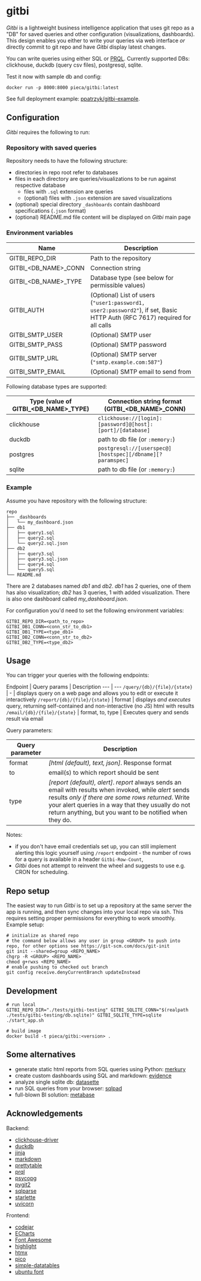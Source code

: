 # gitbi

_Gitbi_ is a lightweight business intelligence application that uses git repo as a "DB" for saved queries and other configuration (visualizations, dashboards). This design enables you either to write your queries via web interface _or_ directly commit to git repo and have _Gitbi_ display latest changes.

You can write queries using either SQL or [PRQL](https://github.com/PRQL/prql). Currently supported DBs: clickhouse, duckdb (query csv files), postgresql, sqlite.

Test it now with sample db and config:

```
docker run -p 8000:8000 pieca/gitbi:latest
```

See full deployment example: [ppatrzyk/gitbi-example](https://github.com/ppatrzyk/gitbi-example).

## Configuration

_Gitbi_ requires the following to run:

### Repository with saved queries

Repository needs to have the following structure:
- directories in repo root refer to databases
- files in each directory are queries/visualizations to be run against respective database
    - files with `.sql` extension are queries
    - (optional) files with `.json` extension are saved visualizations
- (optional) special directory `_dashboards` contain dashboard specifications (`.json` format)
- (optional) README.md file content will be displayed on _Gitbi_ main page

### Environment variables

Name | Description
--- | ---
GITBI\_REPO\_DIR | Path to the repository
GITBI\_<DB\_NAME>\_CONN | Connection string
GITBI\_<DB\_NAME>\_TYPE | Database type (see below for permissible values)
GITBI\_AUTH | (Optional) List of users (`"user1:password1, user2:password2"`), if set, Basic HTTP Auth (RFC 7617) required for all calls
GITBI\_SMTP\_USER | (Optional) SMTP user
GITBI\_SMTP\_PASS | (Optional) SMTP password
GITBI\_SMTP\_URL | (Optional) SMTP server (`"smtp.example.com:587"`)
GITBI\_SMTP\_EMAIL | (Optional) SMTP email to send from

Following database types are supported:

Type (value of GITBI\_<DB\_NAME>\_TYPE) | Connection string format (GITBI\_<DB\_NAME>\_CONN)
--- | ---
clickhouse | `clickhouse://[login]:[password]@[host]:[port]/[database]`
duckdb | path to db file (or `:memory:`)
postgres | `postgresql://[userspec@][hostspec][/dbname][?paramspec]`
sqlite | path to db file (or `:memory:`)

### Example

Assume you have repository with the following structure:

```
repo
├── _dashboards
│   └── my_dashboard.json
├── db1
│   ├── query1.sql
│   ├── query2.sql
│   └── query2.sql.json
├── db2
│   ├── query3.sql
│   ├── query3.sql.json
│   ├── query4.sql
│   └── query5.sql
└── README.md
```

There are 2 databases named _db1_ and _db2_. _db1_ has 2 queries, one of them has also visualization; _db2_ has 3 queries, 1 with added visualization. There is also one dashboard called _my_dashboard.json_.

For configuration you'd need to set the following environment variables:

```
GITBI_REPO_DIR=<path_to_repo>
GITBI_DB1_CONN=<conn_str_to_db1>
GITBI_DB1_TYPE=<type_db1>
GITBI_DB2_CONN=<conn_str_to_db2>
GITBI_DB2_TYPE=<type_db2>
```

## Usage

You can trigger your queries with the following endpoints:

Endpoint | Query params | Description
--- | ---
`/query/{db}/{file}/{state}` | - | displays query on a web page and allows you to edit or execute it interactively
`/report/{db}/{file}/{state}` | format | displays _and executes_ query, returning self-contained and non-interactive (no JS) html with results
`/email/{db}/{file}/{state}` | format, to, type | Executes query and sends result via email

Query parameters:

Query parameter | Description
--- | ---
format | _[html (default), text, json]_. Response format
to | email(s) to which report should be sent
type | _[report (default), alert]_. _report_ always sends an email with results when invoked, while _alert_ sends results _only if there are some rows returned_. Write your alert queries in a way that they usually do not return anything, but you want to be notified when they do.

Notes:
- if you don't have email credentials set up, you can still implement alerting this logic yourself using `/report` endpoint - the number of rows for a query is available in a header `Gitbi-Row-Count`,
- _Gitbi_ does not attempt to reinvent the wheel and suggests to use e.g. CRON for scheduling.

## Repo setup

The easiest way to run _Gitbi_ is to set up a repository at the same server the app is running, and then sync changes into your local repo via ssh. This requires setting proper permissions for everything to work smoothly. Example setup:

```
# initialize as shared repo
# the command below allows any user in group <GROUP> to push into repo, for other options see https://git-scm.com/docs/git-init
git init --shared=group <REPO_NAME>
chgrp -R <GROUP> <REPO_NAME>
chmod g+rwxs <REPO_NAME>
# enable pushing to checked out branch
git config receive.denyCurrentBranch updateInstead
```

## Development

```
# run local
GITBI_REPO_DIR="./tests/gitbi-testing" GITBI_SQLITE_CONN="$(realpath ./tests/gitbi-testing/db.sqlite)" GITBI_SQLITE_TYPE=sqlite ./start_app.sh

# build image
docker build -t pieca/gitbi:<version> .
```

## Some alternatives

- generate static html reports from SQL queries using Python: [merkury](https://github.com/ppatrzyk/merkury)
- create custom dashboards using SQL and markdown: [evidence](https://github.com/evidence-dev/evidence)
- analyze single sqlite db: [datasette](https://github.com/simonw/datasette)
- run SQL queries from your browser: [sqlpad](https://github.com/sqlpad/sqlpad)
- full-blown BI solution: [metabase](https://github.com/metabase/metabase)

## Acknowledgements

Backend:
- [clickhouse-driver](https://github.com/mymarilyn/clickhouse-driver)
- [duckdb](https://github.com/duckdb/duckdb/tree/master/tools/pythonpkg)
- [jinja](https://github.com/pallets/jinja/)
- [markdown](https://github.com/Python-Markdown/markdown)
- [prettytable](https://github.com/jazzband/prettytable)
- [prql](https://github.com/PRQL/prql/tree/main/bindings/prql-python)
- [psycopg](https://github.com/psycopg/psycopg)
- [pygit2](https://github.com/libgit2/pygit2)
- [sqlparse](https://github.com/andialbrecht/sqlparse)
- [starlette](https://github.com/encode/starlette)
- [uvicorn](https://github.com/encode/uvicorn)

Frontend:
- [codejar](https://github.com/antonmedv/codejar)
- [ECharts](https://github.com/apache/echarts)
- [Font Awesome](https://iconscout.com/contributors/font-awesome)
- [highlight](https://github.com/highlightjs/highlight.js)
- [htmx](https://github.com/bigskysoftware/htmx)
- [pico](https://github.com/picocss/pico)
- [simple-datatables](https://github.com/fiduswriter/simple-datatables)
- [ubuntu font](https://ubuntu.com/legal/font-licence)

